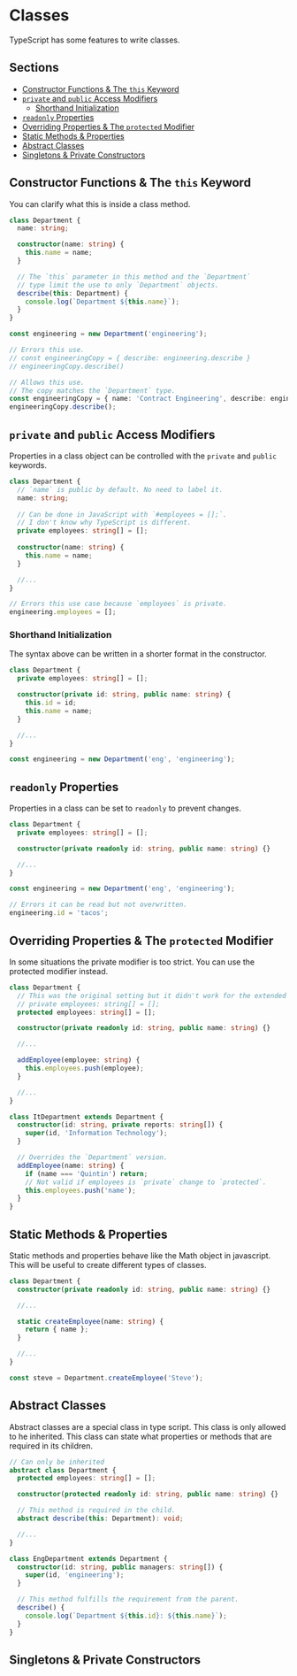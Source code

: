 # Classes <!-- omit in toc -->

TypeScript has some features to write classes.

## Sections <!-- omit in toc -->

- [Constructor Functions \& The `this` Keyword](#constructor-functions--the-this-keyword)
- [`private` and `public` Access Modifiers](#private-and-public-access-modifiers)
  - [Shorthand Initialization](#shorthand-initialization)
- [`readonly` Properties](#readonly-properties)
- [Overriding Properties \& The `protected` Modifier](#overriding-properties--the-protected-modifier)
- [Static Methods \& Properties](#static-methods--properties)
- [Abstract Classes](#abstract-classes)
- [Singletons \& Private Constructors](#singletons--private-constructors)

## Constructor Functions & The `this` Keyword

You can clarify what this is inside a class method.

```TypeScript
class Department {
  name: string;

  constructor(name: string) {
    this.name = name;
  }

  // The `this` parameter in this method and the `Department`
  // type limit the use to only `Department` objects. 
  describe(this: Department) {
    console.log(`Department ${this.name}`);
  }
}

const engineering = new Department('engineering');

// Errors this use.
// const engineeringCopy = { describe: engineering.describe }
// engineeringCopy.describe()

// Allows this use.
// The copy matches the `Department` type.
const engineeringCopy = { name: 'Contract Engineering', describe: engineering.describe };
engineeringCopy.describe();
```

## `private` and `public` Access Modifiers

Properties in a class object can be controlled with the `private` and `public` keywords.

```TypeScript
class Department {
  // `name` is public by default. No need to label it.
  name: string;
  
  // Can be done in JavaScript with `#employees = [];`.
  // I don't know why TypeScript is different.
  private employees: string[] = [];
  
  constructor(name: string) {
    this.name = name;
  }

  //...
}

// Errors this use case because `employees` is private.
engineering.employees = [];
```

### Shorthand Initialization

The syntax above can be written in a shorter format in the constructor.

```TypeScript
class Department {
  private employees: string[] = [];

  constructor(private id: string, public name: string) {
    this.id = id;
    this.name = name;
  }

  //...
}

const engineering = new Department('eng', 'engineering');
```

## `readonly` Properties

Properties in a class can be set to `readonly` to prevent changes.

```TypeScript
class Department {
  private employees: string[] = [];

  constructor(private readonly id: string, public name: string) {}

  //...
}

const engineering = new Department('eng', 'engineering');

// Errors it can be read but not overwritten.
engineering.id = 'tacos';
```

## Overriding Properties & The `protected` Modifier

In some situations the private modifier is too strict. You can use the protected modifier instead.

```TypeScript
class Department {
  // This was the original setting but it didn't work for the extended class.
  // private employees: string[] = [];
  protected employees: string[] = [];

  constructor(private readonly id: string, public name: string) {}

  //...

  addEmployee(employee: string) {
    this.employees.push(employee);
  }

  //...
}

class ItDepartment extends Department {
  constructor(id: string, private reports: string[]) {
    super(id, 'Information Technology');
  }

  // Overrides the `Department` version.
  addEmployee(name: string) {
    if (name === 'Quintin') return;
    // Not valid if employees is `private` change to `protected`.
    this.employees.push('name');
  }
}
```

## Static Methods & Properties

Static methods and properties behave like the Math object in javascript.
This will be useful to create different types of classes.

```TypeScript
class Department {
  constructor(private readonly id: string, public name: string) {}

  //...

  static createEmployee(name: string) {
    return { name };
  }

  //...
}

const steve = Department.createEmployee('Steve');
```

## Abstract Classes

Abstract classes are a special class in type script. This class is only allowed to he inherited. This class can state what properties or methods that are required in its children.

```TypeScript
// Can only be inherited
abstract class Department {
  protected employees: string[] = [];

  constructor(protected readonly id: string, public name: string) {}

  // This method is required in the child.
  abstract describe(this: Department): void;

  //...
}

class EngDepartment extends Department {
  constructor(id: string, public managers: string[]) {
    super(id, 'engineering');
  }

  // This method fulfills the requirement from the parent.
  describe() {
    console.log(`Department ${this.id}: ${this.name}`);
  }
}
```

## Singletons & Private Constructors